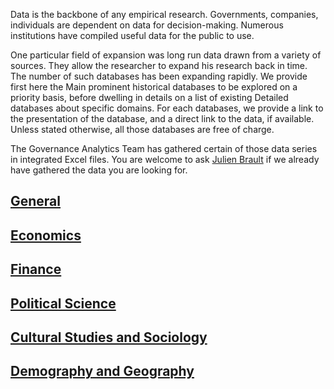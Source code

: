 Data is the backbone of any empirical research. Governments, companies, individuals are dependent on data for decision-making. Numerous institutions have compiled useful data for the public to use.

One particular field of expansion was long run data drawn from a variety of sources. They allow the researcher to expand his research back in time. The number of such databases has been expanding rapidly. We provide first here the Main prominent historical databases to be explored on a priority basis, before dwelling in details on a list of existing Detailed databases about specific domains. For each databases, we provide a link to the presentation of the database, and a direct link to the data, if available. Unless stated otherwise, all those databases are free of charge.

The Governance Analytics Team has gathered certain of those data series in integrated Excel files. You are welcome to ask [Julien Brault](mailto:julien.brault@dauphine.fr) if we already have gathered the data you are looking for.

## [General](./02_Databases/02_Online_Datasets_and_Archives/01_General.md)
## [Economics](./02_Databases/02_Online_Datasets_and_Archives/02_Economics.md)
## [Finance](./02_Databases/02_Online_Datasets_and_Archives/03_Finance.md)
## [Political Science](./02_Databases/02_Online_Datasets_and_Archives/04_Political_Science.md)
## [Cultural Studies and Sociology](./02_Databases/02_Online_Datasets_and_Archives/05_Cultural_Studies_and_Sociology.md)
## [Demography and Geography](./02_Databases/02_Online_Datasets_and_Archives/06_Demography_and_Geography.md)
